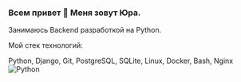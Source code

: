 ### Всем привет 👋 Меня зовут Юра.

Занимаюсь Backend разработкой на Python.

Мой стек технологий:

Python, Django, Git, PostgreSQL, SQLite, Linux, Docker, Bash, Nginx
![Python](https://img.shields.io/badge/python-3670A0?style=for-the-badge&logo=python&logoColor=ffdd54)
<!--
**viplod/viplod** is a ✨ _special_ ✨ repository because its `README.md` (this file) appears on your GitHub profile.

Here are some ideas to get you started:

- 🔭 I’m currently working on ...
- 🌱 I’m currently learning ...
- 👯 I’m looking to collaborate on ...
- 🤔 I’m looking for help with ...
- 💬 Ask me about ...
- 📫 How to reach me: ...
- 😄 Pronouns: ...
- ⚡ Fun fact: ...
-->
